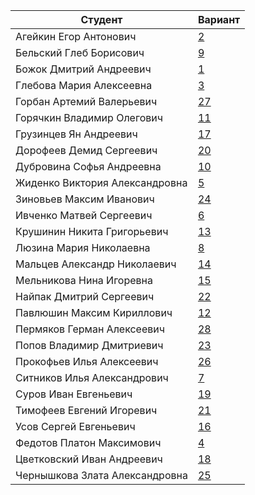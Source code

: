 | **Студент** | **Вариант**|
|-------------|------------|
| Агейкин Егор Антонович | [2](./tasks/2) |
| Бельский Глеб Борисович | [9](./tasks/9) |
| Божок Дмитрий Андреевич | [1](./tasks/1) |
| Глебова Мария Алексеевна | [3](./tasks/3) |
| Горбан Артемий Валерьевич | [27](./tasks/27) |
| Горячкин Владимир Олегович | [11](./tasks/11) |
| Грузинцев Ян Андреевич | [17](./tasks/17) |
| Дорофеев Демид Сергеевич | [20](./tasks/20) |
| Дубровина Софья Андреевна | [10](./tasks/10) |
| Жиденко Виктория Александровна | [5](./tasks/5) |
| Зиновьев Максим Иванович | [24](./tasks/24) |
| Ивченко Матвей Сергеевич | [6](./tasks/6) |
| Крушинин Никита Григорьевич | [13](./tasks/13) |
| Люзина Мария Николаевна | [8](./tasks/8) |
| Мальцев Александр Николаевич | [14](./tasks/14) |
| Мельникова Нина Игоревна | [15](./tasks/15) |
| Найпак Дмитрий Сергеевич | [22](./tasks/22) |
| Павлюшин Максим Кириллович | [12](./tasks/12) |
| Пермяков Герман Алексеевич | [28](./tasks/28) |
| Попов Владимир Дмитриевич | [23](./tasks/23) |
| Прокофьев Илья Алексеевич | [26](./tasks/26) |
| Ситников Илья Александрович | [7](./tasks/7) |
| Суров Иван Евгеньевич | [19](./tasks/19) |
| Тимофеев Евгений Игоревич | [21](./tasks/21) |
| Усов Сергей Евгеньевич | [16](./tasks/16) |
| Федотов Платон Максимович | [4](./tasks/4) |
| Цветковский Иван Андреевич | [18](./tasks/18) |
| Чернышкова Злата Александровна | [25](./tasks/25) |

